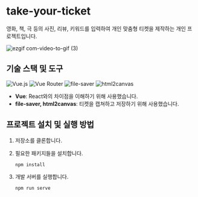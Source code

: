 # **take-your-ticket**
영화, 책, 극 등의 사진, 리뷰, 키워드를 입력하여 개인 맞춤형 티켓을 제작하는 개인 프로젝트입니다.

![ezgif com-video-to-gif (3)](https://github.com/a-honey/take-your-ticket/assets/75254185/574dfe19-b147-4926-93d2-416a7916cc6e)


## **기술 스택 및 도구**
![Vue.js](https://img.shields.io/badge/-Vue.js-4FC08D?style=for-the-badge&logo=vue.js&logoColor=ffffff)
![Vue Router](https://img.shields.io/badge/-Vue_Router-42b983?style=for-the-badge&logo=vue-router&logoColor=ffffff)
![file-saver](https://img.shields.io/badge/-file--saver-brightgreen?style=for-the-badge)
![html2canvas](https://img.shields.io/badge/-html2canvas-ff4500?style=for-the-badge)

- **Vue**: React와의 차이점을 이해하기 위해 사용했습니다.
- **file-saver, html2canvas**: 티켓을 캡쳐하고 저장하기 위해 사용했습니다.

## 프로젝트 설치 및 실행 방법
1. 저장소를 클론합니다.
2. 필요한 패키지들을 설치합니다.
   ```shell
   npm install
   ```
3. 개발 서버를 실행합니다.

   ```
   npm run serve
   ```
